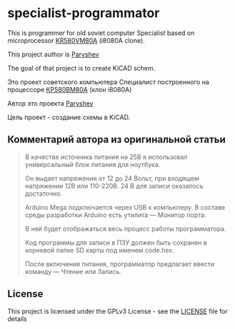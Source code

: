 # specialist-programmator
This is programmer for old soviet computer Specialist based on microprocessor [KR580VM80A](https://en.wikipedia.org/wiki/KR580VM80A) (i8080A clone).

This project author is [Paryshev](Dhttps://geektimes.com/users/ParyshevD/)

The goal of that project is to create KiCAD schem.

Это проект советского компьютера Специалист построенного на процессоре [КР580ВМ80А](https://ru.wikipedia.org/wiki/%D0%9A%D0%A0580%D0%92%D0%9C80%D0%90) (клон i8080A)

Автор это проекта [Paryshev](Dhttps://geektimes.com/users/ParyshevD/)

Цель проект - создание схемы в KiCAD.

## Комментарий автора из оригинальной статьи
> В качестве источника питания на 25В я использовал универсальный блок питания для ноутбука. 
> 
> Он выдает напряжения от 12 до 24 Вольт, при входящем напряжении 12В или 110-220В. 24 В для записи оказалось достаточно.
> 
> Arduino Mega подключается через USB к компьютеру. В составе среды разработки Arduino есть утилита — Монитор порта.
> 
> В ней будет отображаться весь процесс работы программатора.
> 
> Код программы для записи в ПЗУ должен быть сохранен в корневой папке SD карты под именем code.hex.
> 
> После включения питания, программатор предлагает ввести команду — Чтение или Запись.

## License

This project is licensed under the GPLv3 License - see the [LICENSE](LICENSE) file for details

